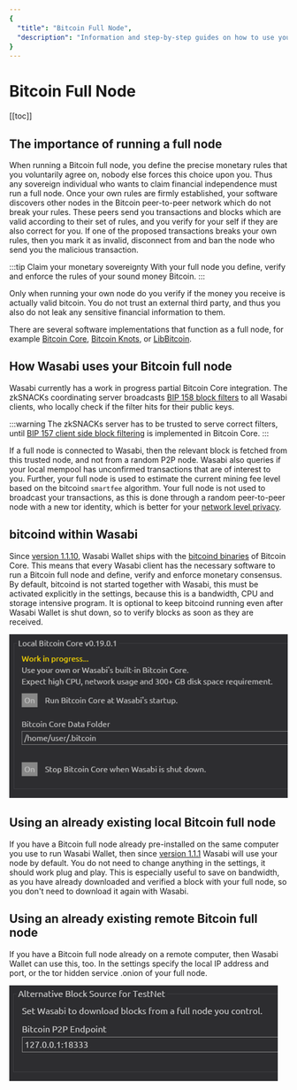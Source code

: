 ```yaml
---
{
  "title": "Bitcoin Full Node",
  "description": "Information and step-by-step guides on how to use your own Bitcoin Core full node together with Wasabi Wallet. This is the Wasabi documentation, an archive of knowledge about the open-source, non-custodial and privacy-focused Bitcoin wallet for desktop."
}
---
```


# Bitcoin Full Node

[[toc]]

## The importance of running a full node

When running a Bitcoin full node, you define the precise monetary rules that you voluntarily agree on, nobody else forces this choice upon you.
Thus any sovereign individual who wants to claim financial independence must run a full node.
Once your own rules are firmly established, your software discovers other nodes in the Bitcoin peer-to-peer network which do not break your rules.
These peers send you transactions and blocks which are valid according to their set of rules, and you verify for your self if they are also correct for you.
If one of the proposed transactions breaks your own rules, then you mark it as invalid, disconnect from and ban the node who send you the malicious transaction.

:::tip Claim your monetary sovereignty
With your full node you define, verify and enforce the rules of your sound money Bitcoin.
:::

Only when running your own node do you verify if the money you receive is actually valid bitcoin.
You do not trust an external third party, and thus you also do not leak any sensitive financial information to them.

There are several software implementations that function as a full node, for example [Bitcoin Core](https://bitcoincore.org/), [Bitcoin Knots](https://http://bitcoinknots.org/), or [LibBitcoin](https://libbitcoin.info/).

## How Wasabi uses your Bitcoin full node

Wasabi currently has a work in progress partial Bitcoin Core integration.
The zkSNACKs coordinating server broadcasts [BIP 158 block filters](/using-wasabi/BIPs.md#bip-158-compact-block-filters-for-light-clients) to all Wasabi clients, who locally check if the filter hits for their public keys.

:::warning 
The zkSNACKs server has to be trusted to serve correct filters, until [BIP 157 client side block filtering](/using-wasabi/BIPs.md#bip-158-compact-block-filters-for-light-clients) is implemented in Bitcoin Core.
:::

If a full node is connected to Wasabi, then the relevant block is fetched from this trusted node, and not from a random P2P node.
Wasabi also queries if your local mempool has unconfirmed transactions that are of interest to you.
Further, your full node is used to estimate the current mining fee level based on the bitcoind `smartfee` algorithm.
Your full node is not used to broadcast your transactions, as this is done through a random peer-to-peer node with a new tor identity, which is better for your [network level privacy](/using-wasabi/NetworkLevelPrivacy.md).

## bitcoind within Wasabi

Since [version 1.1.10](https://github.com/zkSNACKs/WalletWasabi/releases/tag/v1.1.10), Wasabi Wallet ships with the [bitcoind binaries](https://github.com/zkSNACKs/WalletWasabi/tree/master/WalletWasabi/Microservices/Binaries) of Bitcoin Core.
This means that every Wasabi client has the necessary software to run a Bitcoin full node and define, verify and enforce monetary consensus.
By default, bitcoind is not started together with Wasabi, this must be activated explicitly in the settings, because this is a bandwidth, CPU and storage intensive program.
It is optional to keep bitcoind running even after Wasabi Wallet is shut down, so to verify blocks as soon as they are received.

![](/SettingsBitcoinCore.png)

## Using an already existing local Bitcoin full node

If you have a Bitcoin full node already pre-installed on the same computer you use to run Wasabi Wallet, then since [version 1.1.1](https://github.com/zkSNACKs/WalletWasabi/releases/tag/v1.1.1) Wasabi will use your node by default.
You do not need to change anything in the settings, it should work plug and play.
This is especially useful to save on bandwidth, as you have already downloaded and verified a block with your full node, so you don't need to download it again with Wasabi.

## Using an already existing remote Bitcoin full node

If you have a Bitcoin full node already on a remote computer, then Wasabi Wallet can use this, too.
In the settings specify the local IP address and port, or the tor hidden service .onion of your full node.

![](/SettingsBitcoinCoreRemote.png)
